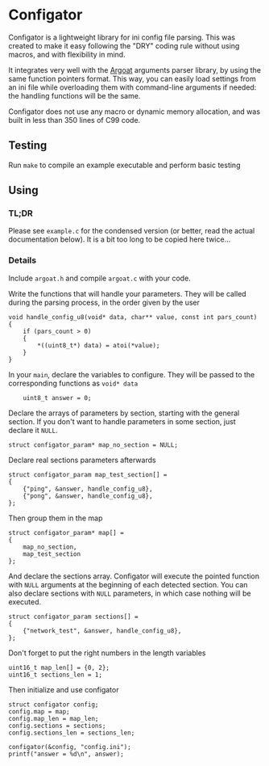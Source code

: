# Configator
Configator is a lightweight library for ini config file parsing.
This was created to make it easy following the "DRY" coding rule
without using macros, and with flexibility in mind.

It integrates very well with the [Argoat](https://github.com/nullgemm/argoat.git)
arguments parser library, by using the same function pointers format.
This way, you can easily load settings from an ini file while overloading them
with command-line arguments if needed: the handling functions will be the same.

Configator does not use any macro or dynamic memory allocation,
and was built in less than 350 lines of C99 code.

## Testing
Run `make` to compile an example executable and perform basic testing

## Using
### TL;DR
Please see `example.c` for the condensed version
(or better, read the actual documentation below).
It is a bit too long to be copied here twice...

### Details
Include `argoat.h` and compile `argoat.c` with your code.

Write the functions that will handle your parameters.
They will be called during the parsing process, in the order given by the user
```
void handle_config_u8(void* data, char** value, const int pars_count)
{
	if (pars_count > 0)
	{
		*((uint8_t*) data) = atoi(*value);
	}
}
```

In your `main`, declare the variables to configure.
They will be passed to the corresponding functions as `void* data`
```
	uint8_t answer = 0;
```

Declare the arrays of parameters by section, starting with the general section.
If you don't want to handle parameters in some section, just declare it `NULL`.
```
struct configator_param* map_no_section = NULL;
```

Declare real sections parameters afterwards
```
struct configator_param map_test_section[] =
{
	{"ping", &answer, handle_config_u8},
	{"pong", &answer, handle_config_u8},
};
```

Then group them in the map
```
struct configator_param* map[] =
{
	map_no_section,
	map_test_section
};
```

And declare the sections array. Configator will execute the pointed function
with `NULL` arguments at the beginning of each detected section.
You can also declare sections with `NULL` parameters, in which case nothing
will be executed.
```
struct configator_param sections[] =
{
	{"network_test", &answer, handle_config_u8},
};
```

Don't forget to put the right numbers in the length variables
```
uint16_t map_len[] = {0, 2};
uint16_t sections_len = 1;
```

Then initialize and use configator
```
struct configator config;
config.map = map;
config.map_len = map_len;
config.sections = sections;
config.sections_len = sections_len;

configator(&config, "config.ini");
printf("answer = %d\n", answer);
```
